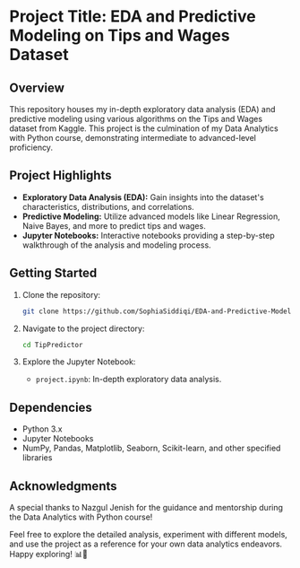 # Project Title: EDA and Predictive Modeling on Tips and Wages Dataset

## Overview

This repository houses my in-depth exploratory data analysis (EDA) and predictive modeling using various algorithms on the Tips and Wages dataset from Kaggle. This project is the culmination of my Data Analytics with Python course, demonstrating intermediate to advanced-level proficiency.

## Project Highlights

- **Exploratory Data Analysis (EDA):** Gain insights into the dataset's characteristics, distributions, and correlations.
- **Predictive Modeling:** Utilize advanced models like Linear Regression, Naive Bayes, and more to predict tips and wages.
- **Jupyter Notebooks:** Interactive notebooks providing a step-by-step walkthrough of the analysis and modeling process.

## Getting Started

1. Clone the repository:

   ```bash
   git clone https://github.com/SophiaSiddiqi/EDA-and-Predictive-Modeling-on-Tips-and-Wages-Dataset.git
   ```

2. Navigate to the project directory:

   ```bash
   cd TipPredictor
   ```

3. Explore the Jupyter Notebook:

   - `project.ipynb`: In-depth exploratory data analysis.

## Dependencies

- Python 3.x
- Jupyter Notebooks
- NumPy, Pandas, Matplotlib, Seaborn, Scikit-learn, and other specified libraries


## Acknowledgments

A special thanks to Nazgul Jenish for the guidance and mentorship during the Data Analytics with Python course!

Feel free to explore the detailed analysis, experiment with different models, and use the project as a reference for your own data analytics endeavors. Happy exploring! 📊🚀

